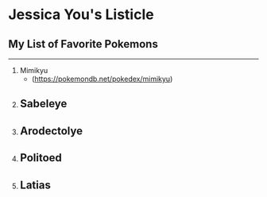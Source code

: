 # Jessica You's Listicle

## My List of Favorite Pokemons

---

1. Mimikyu
   - (https://pokemondb.net/pokedex/mimikyu)
2. Sabeleye
   - 
3. Arodectolye
   -
4. Politoed
   -
5. Latias
   -
